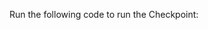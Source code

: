 Run the following code to run the Checkpoint:

```python name="version-0.18.8 docs/docusaurus/docs/snippets/athena_python_example.py Run Checkpoint"
```
